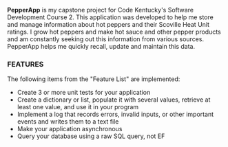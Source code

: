 **PepperApp** is my capstone project for Code Kentucky's Software Development Course 2.
This application was developed to help me store and manage information about hot peppers and their Scoville Heat Unit ratings.
I grow hot peppers and make hot sauce and other pepper products and am constantly seeking out this information from various sources.
PepperApp helps me quickly recall, update and maintain this data.


### FEATURES
The following items from the "Feature List" are implemented:
- Create 3 or more unit tests for your application
- Create a dictionary or list, populate it with several values, retrieve at least one value, and use it in your program
- Implement a log that records errors, invalid inputs, or other important events and writes them to a text file
- Make your application asynchronous
- Query your database using a raw SQL query, not EF


